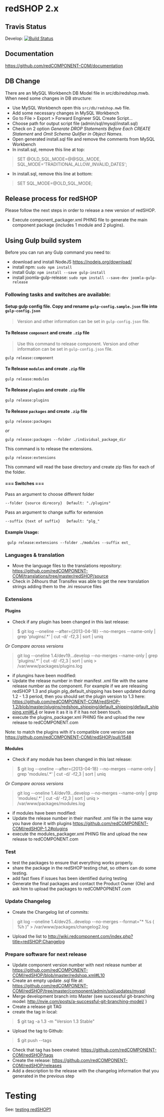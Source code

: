 redSHOP 2.x
==========

## Travis Status
Develop: [![Build Status](https://magnum.travis-ci.com/redCOMPONENT-COM/redSHOP.svg?token=vxVVpxnq2ZPuMp3yebRz&branch=develop)](https://magnum.travis-ci.com/redCOMPONENT-COM/redSHOP)

## Documentation

https://github.com/redCOMPONENT-COM/documentation

## DB Change

There are an MySQL Workbench DB Model file in src/db/redshop.mwb. When need some changes in DB structure:

- Use MySQL Workbench open this `src/db/redshop.mwb` file.
- Add some necessary changes in MySQL Workbench
- Go to File > Export > Forward Engineer SQL Create Script...
- Choose path for output script file (admin/sql/mysql/install.sql)
- Check on 2 option *Generate DROP Statements Before Each CREATE Statement* and *Omit Schema Qulifier in Object Names*.
- Open generated install.sql file and remove the comments from MySQL Workbench
- In install.sql, remove this line at top:

> SET @OLD_SQL_MODE=@@SQL_MODE, SQL_MODE='TRADITIONAL,ALLOW_INVALID_DATES';

- In install.sql, remove this line at bottom:

> SET SQL_MODE=@OLD_SQL_MODE; 

## Release process for redSHOP
Please follow the next steps in order to release a new version of redSHOP.

- Execute component_packager.xml PHING file to generate the main component package (includes 1 module and 2 plugins).

## Using Gulp build system

Before you can run any Gulp command you need to:

- download and install NodeJS https://nodejs.org/download/
- install npm: `sudo npm install`
- install Gulp: `npm install --save gulp-install`
- install joomla-gulp-release: `sudo npm install --save-dev joomla-gulp-release`

### Following tasks and switches are available:
#### Setup gulp config file. Copy and rename `gulp-config.sample.json` file into `gulp-config.json`

> Version and other information can be set in `gulp-config.json` file.

#### To Release `component` and create `.zip` file

> Use this command to release component. Version and other information can be set in `gulp-config.json` file.

    gulp release:component

#### To Release `modules` and create `.zip` file

    gulp release:modules

#### To Release `plugins` and create `.zip` file

    gulp release:plugins

#### To Release `packages` and create `.zip` file

    gulp release:packages

_or_

    gulp release:packages --folder ./individual_package_dir


This command is to release the extensions.

    gulp release:extensions


This command will read the base directory and create zip files for each of the folder.

#### === Switches ===
Pass an argument to choose different folder

    --folder {source direcory}  Default: "./plugins"

Pass an argument to change suffix for extension

    --suffix {text of suffix}   Default: "plg_"

#### Example Usage:

	 gulp release:extensions --folder ./modules --suffix ext_


### Languages & translation
- Move the language files to the translations repository: https://github.com/redCOMPONENT-COM/translations/tree/master/redSHOP/source
- Check in 24hours that Transifex was able to get the new translation strings adding them to the .ini resource files

### Extensions
#### Plugins
- Check if any plugin has been changed in this last release:

> $ git log --oneline --after={2013-04-18} --no-merges --name-only | grep 'plugins\/.*' | cut -d/ -f2,3 | sort | uniq

_Or Compare across versions_

> git log --oneline 1.4/dev19...develop --no-merges --name-only | grep 'plugins\/.*' | cut -d/ -f2,3 | sort | uniq > /var/www/packages/plugins.log

- if plungins have been modified:
 - Update the release number in their manifest .xml file with the same release number as the component. For example if we are releasing redSHOP 1.3 and plugin plg_default_shipping has been updated during 1.2 - 1.3 period, then you should set the plugin version to 1.3 here: https://github.com/redCOMPONENT-COM/redSHOP-1.2/blob/master/plugins/redshop_shipping/default_shipping/default_shipping.xml#L4 or leave it as it is if it has not been touch.
 - execute the plugins_packager.xml PHING file and upload the new release to redCOMPONENT.com

Note: to match the plugins with it's compatible core version see https://github.com/redCOMPONENT-COM/redSHOP/pull/1548

#### Modules
- Check if any module has been changed in this last release:

> $ git log --oneline --after={2013-04-18} --no-merges --name-only | grep 'modules\/.*' | cut -d/ -f2,3  | sort | uniq

_Or Compare across versions_

> git log --oneline 1.4/dev19...develop --no-merges --name-only | grep 'modules\/.*' | cut -d/ -f2,3 | sort | uniq > /var/www/packages/modules.log

- if modules have been modified:
 - Update the release number in their manifest .xml file in the same way you have done it with plugins https://github.com/redCOMPONENT-COM/redSHOP-1.2#plugins
 - execute the modules_packager.xml PHING file and upload the new release to redCOMPONENT.com

### Test
- test the packages to ensure that everything works properly.
- share the package in the redSHOP testing chat, so others can do some testing.
- add fast fixes if issues has been identified during testing
- Generate the final packages and contact the Product Owner (Ole) and ask him to upload the packages to redCOMPOPNENT.com

### Update Changelog
- Create the Changelog list of commits:

> git log --oneline 1.4/dev25...develop --no-merges --format="* %s ( %h )" > /var/www/packages/changelog2.log

- Upload the list to http://wiki.redcomponent.com/index.php?title=redSHOP:Changelog


### Prepare software for next release
- Update component version number with next release number at https://github.com/redCOMPONENT-COM/redSHOP/blob/master/redshop.xml#L10
- Create an empty update .sql file at: https://github.com/redCOMPONENT-COM/redSHOP/tree/master/component/admin/sql/updates/mysql
- Merge development branch into Master (see successful git-branching model: http://nvie.com/posts/a-successful-git-branching-model/ )
- Create a release git TAG
 - create the tag in local:

> $ git tag -a 1.3 -m "Version 1.3 Stable"

 - Upload the tag to Github:

> $ git push --tags

 - Check that tag has been created: https://github.com/redCOMPONENT-COM/redSHOP/tags
 - Create the release: https://github.com/redCOMPONENT-COM/redSHOP/releases
 - Add a description to the release with the changelog information that you generated in the previous step


# Testing
See: [testing redSHOP1](./tests/README.md)

